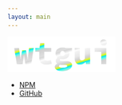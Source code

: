 ```yaml
---
layout: main
---
```


<img src="/img/wtgui_logo.png" height="72px"/>

- [NPM](https://www.npmjs.com/package/@wtfsystems/wtgui)
- [GitHub](https://github.com/wtfsystems/wtgui)
